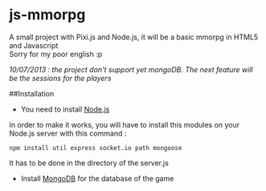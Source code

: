 js-mmorpg
=========

A small project with Pixi.js and Node.js, it will be a basic mmorpg in HTML5 and Javascript    
Sorry for my poor english :p

*10/07/2013 : the project don't support yet mongoDB. The next feature will be the sessions for the players*


##Installation


* You need to install [Node.js](http://nodejs.org/ "Node.js")

In order to make it works, you will have to install this modules on your Node.js server with this command :

`npm install util express socket.io path mongoose`

It has to be done in the directory of the server.js

* Install [MongoDB](http://www.mongodb.org/ "MongoDB") for the database of the game
